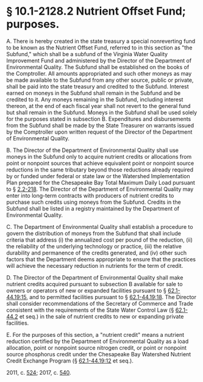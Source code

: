 # § 10.1-2128.2 Nutrient Offset Fund; purposes.

<p>A. There is hereby created in the state treasury a special nonreverting fund to be known as the Nutrient Offset Fund, referred to in this section as "the Subfund," which shall be a subfund of the Virginia Water Quality Improvement Fund and administered by the Director of the Department of Environmental Quality. The Subfund shall be established on the books of the Comptroller. All amounts appropriated and such other moneys as may be made available to the Subfund from any other source, public or private, shall be paid into the state treasury and credited to the Subfund. Interest earned on moneys in the Subfund shall remain in the Subfund and be credited to it. Any moneys remaining in the Subfund, including interest thereon, at the end of each fiscal year shall not revert to the general fund but shall remain in the Subfund. Moneys in the Subfund shall be used solely for the purposes stated in subsection B. Expenditures and disbursements from the Subfund shall be made by the State Treasurer on warrants issued by the Comptroller upon written request of the Director of the Department of Environmental Quality.</p><p>B. The Director of the Department of Environmental Quality shall use moneys in the Subfund only to acquire nutrient credits or allocations from point or nonpoint sources that achieve equivalent point or nonpoint source reductions in the same tributary beyond those reductions already required by or funded under federal or state law or the Watershed Implementation Plan prepared for the Chesapeake Bay Total Maximum Daily Load pursuant to § <a href='http://law.lis.virginia.gov/vacode/2.2-218/'>2.2-218</a>. The Director of the Department of Environmental Quality may enter into long-term contracts with producers of nutrient credits to purchase such credits using moneys from the Subfund. Credits in the Subfund shall be listed in a registry maintained by the Department of Environmental Quality.</p><p>C. The Department of Environmental Quality shall establish a procedure to govern the distribution of moneys from the Subfund that shall include criteria that address (i) the annualized cost per pound of the reduction, (ii) the reliability of the underlying technology or practice, (iii) the relative durability and permanence of the credits generated, and (iv) other such factors that the Department deems appropriate to ensure that the practices will achieve the necessary reduction in nutrients for the term of credit.</p><p>D. The Director of the Department of Environmental Quality shall make nutrient credits acquired pursuant to subsection B available for sale to owners or operators of new or expanded facilities pursuant to § <a href='http://law.lis.virginia.gov/vacode/62.1-44.19:15/'>62.1-44.19:15</a>, and to permitted facilities pursuant to § <a href='http://law.lis.virginia.gov/vacode/62.1-44.19:18/'>62.1-44.19:18</a>. The Director shall consider recommendations of the Secretary of Commerce and Trade consistent with the requirements of the State Water Control Law (§ <a href='http://law.lis.virginia.gov/vacode/62.1-44.2/'>62.1-44.2</a> et seq.) in the sale of nutrient credits to new or expanding private facilities.</p><p>E. For the purposes of this section, a "nutrient credit" means a nutrient reduction certified by the Department of Environmental Quality as a load allocation, point or nonpoint source nitrogen credit, or point or nonpoint source phosphorus credit under the Chesapeake Bay Watershed Nutrient Credit Exchange Program (§ <a href='http://law.lis.virginia.gov/vacode/62.1-44.19:12/'>62.1-44.19:12</a> et seq.).</p><p>2011, c. <a href='http://lis.virginia.gov/cgi-bin/legp604.exe?111+ful+CHAP0524'>524</a>; 2017, c. <a href='http://lis.virginia.gov/cgi-bin/legp604.exe?171+ful+CHAP0540'>540</a>.</p>
